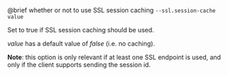

@brief whether or not to use SSL session caching
`--ssl.session-cache value`

Set to true if SSL session caching should be used.

*value* has a default value of *false* (i.e. no caching).

**Note**: this option is only relevant if at least one SSL endpoint is
used, and only if the client supports sending the session id.

